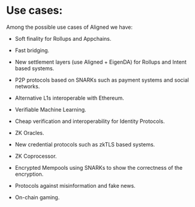 # Use cases:

Among the possible use cases of Aligned we have:

- Soft finality for Rollups and Appchains.
  
- Fast bridging.
  
- New settlement layers (use Aligned + EigenDA) for Rollups and Intent based systems.
  
- P2P protocols based on SNARKs such as payment systems and social networks.
  
- Alternative L1s interoperable with Ethereum.
  
- Verifiable Machine Learning.
  
- Cheap verification and interoperability for Identity Protocols.
  
- ZK Oracles.
  
- New credential protocols such as zkTLS based systems.
  
- ZK Coprocessor.
  
- Encrypted Mempools using SNARKs to show the correctness of the encryption.
  
- Protocols against misinformation and fake news.
  
- On-chain gaming.
